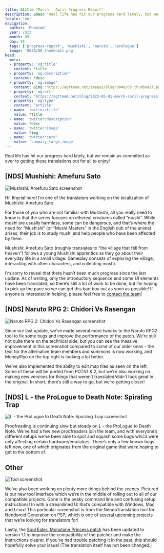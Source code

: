 ```yaml
---
title: &title "March - April Progress Report"
description: &desc "Real life has hit our progress hard lately, but we remain as committed as ever to getting these translations out for all to enjoy!"
locale: 'en'
navigation:
  author: 'Phantom'
  year: 2023
  month: 05
  day: 01
  tags: ['progress-report', 'mushishi', 'naruto', 'prologue']
  image: '0040/00_thumbnail.png'
head:
  meta:
  - property: 'og:title'
    content: *title
  - property: 'og:description'
    content: *desc
  - property: 'og:image'
    content: &img 'https://agtteam.net/images/blog/0040/00_thumbnail.png'
  - property: 'og:url'
    content: 'https://agtteam.net/blog/2023-05-01-march-april-progress-report'
  - property: 'og:type'
    content: 'article'
  - name: 'twitter:title'
    value: *title
  - name: 'twitter:description'
    value: *desc
  - name: 'twitter:image'
    value: *img
  - name: 'twitter:card'
    value: 'summary_large_image'
---
```


Real life has hit our progress hard lately, but we remain as committed as ever to getting these translations out for all to enjoy!

## \[NDS\] Mushishi: Amefuru Sato

![Mushishi: Amefuru Sato screenshot](/images/blog/0040/716135016436039680_0.png)

Hi! Ithyrial here! I’m one of the translators working on the localization of Mushishi: Amefuru Sato.

For those of you who are not familiar with Mushishi, all you really need to know is that the series focuses on ethereal creatures called “mushi”. While mushi are usually harmless, some can be dangerous, and that’s where the need for “Mushishi” (or “Mushi Masters” in the English dub of the anime) arises; their job is to study mushi and help people who have been affected by them.

Mushishi: Amefuru Sato (roughly translates to “the village that fell from heaven”) follows a young Mushishi apprentice as they go about their everyday life in a small village. Gameplay consists of exploring the village, interacting with other characters, and collecting mushi.

I’m sorry to reveal that there hasn’t been much progress since the last update. As of writing, only the introductory sequence and some UI elements have been translated, so there’s still a lot of work to be done, but I’m hoping to pick up the pace so we can get this bad boy out as soon as possible! If anyone is interested in helping, please feel free to [contact the team](https://discord.com/invite/UUF7Zbm)!  


## \[NDS\] Naruto RPG 2: Chidori Vs Rasengan

![Naruto RPG 2: Chidori Vs Rasengan screenshot](/images/blog/0040/716135016436039680_1.png)

Since our last update, we’ve made several more tweaks to the Naruto RPG2 tool to fix some bugs and improve the performance of the patch. We’re still not quite there on the technical side, but you can see the massive improvement in this screenshot compared to some of our older ones - the text for the alternative team members and summons is now working, and Money/Ryo on the top right is looking a lot better.

We’ve also implemented the ability to edit map tiles as seen on the left. Some of these will be ported from POTN1 & 2, but we’re also working on making new versions for things that weren’t translated/didn’t look great in the original. In short, there’s still a way to go, but we’re getting closer!


## \[NDS\] L - the ProLogue to Death Note: Spiraling Trap

![L - the ProLogue to Death Note: Spiraling Trap screenshot](/images/blog/0040/716135016436039680_2.png)

Proofreading is continuing slow but steady on L - the ProLogue to Death Note. We’ve had a few new proofreaders join the team, and with everyone’s different setups we’ve been able to spot and squash some bugs which were only affecting certain hardware/emulators. There’s only a few known bugs left now, one of which originates from the original game that we’re hoping to get to the bottom of.


## Other

![Tool screenshot](/images/blog/0040/716135016436039680_3.png)

We’ve also been working on plenty more things behind the scenes. Pictured is our new tool interface which we’re in the middle of rolling out to all of our compatible projects. Gone is the pesky command line and confusing setup instructions! In with a streamlined UI that’s compatible with Windows, Mac and Linux! This particular screenshot is from the NendoTranslation tool for Nendoroid Generation on PSP, which is one of [several upcoming projects](https://agtteam.tumblr.com/projects) that we’re looking for translators for!

Lastly, the [Soul Eater: Monotone Princess patch](/monopri) has been updated to version 1.1 to improve the compatibility of the patcher and make the instructions clearer. If you’ve had trouble patching it in the past, this should hopefully solve your issue! (The translation itself has not been changed.)
